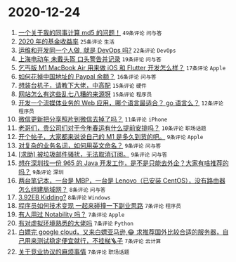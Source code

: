# 2020-12-24

1. [一个关于我的同事计算 md5 的问题！](https://www.v2ex.com/t/738468) ``49条评论`` ``问与答``
1. [2020 年的基金收益率](https://www.v2ex.com/t/738481) ``25条评论`` ``生活``
1. [运维和开发同一个人做, 就是 DevOps 吗?](https://www.v2ex.com/t/738508) ``22条评论`` ``DevOps``
1. [上海电动车 未戴头盔 口头警告并记录](https://www.v2ex.com/t/738482) ``19条评论`` ``问与答``
1. [乞丐版 M1 MacBook Air 用来做 iOS 和 Flutter 开发怎么样？](https://www.v2ex.com/t/738464) ``17条评论`` ``Apple``
1. [如何花掉中国地址的 Paypal 余额？](https://www.v2ex.com/t/738455) ``16条评论`` ``问与答``
1. [想装台机子，请教下大佬，中高配](https://www.v2ex.com/t/738467) ``15条评论`` ``硬件``
1. [网站怎么有这些乱七八糟的来源呀](https://www.v2ex.com/t/738451) ``15条评论`` ``程序员``
1. [开发一个流媒体业务的 Web 应用，哪个语言最适合？ go 语言么？](https://www.v2ex.com/t/738474) ``12条评论`` ``程序员``
1. [微信更新把分享照片到微信去掉了吗？](https://www.v2ex.com/t/738453) ``11条评论`` ``iPhone``
1. [老哥们，贵公司们对于今年春运有什么提前安排吗？](https://www.v2ex.com/t/738462) ``10条评论`` ``职场话题``
1. [开个帖子，大家都来说说自己的 M1 是多久到货的吧。](https://www.v2ex.com/t/738498) ``9条评论`` ``Apple``
1. [对复杂的业务名词，如何用英文命名？](https://www.v2ex.com/t/738497) ``9条评论`` ``问与答``
1. [[求助] 被垃圾邮件骚扰，无法取消订阅。](https://www.v2ex.com/t/738458) ``9条评论`` ``问与答``
1. [想在深圳找一份 965 的 Java 开发工作，是不是只能去外企？大家有啥推荐的吗？](https://www.v2ex.com/t/738450) ``9条评论`` ``深圳``
1. [两台笔记本，一台是 MBP，一台是 Lenovo（已安装 CentOS），没有路由器怎么组建局域网？](https://www.v2ex.com/t/738515) ``8条评论`` ``问与答``
1. [3.92EB Kidding?](https://www.v2ex.com/t/738457) ``8条评论`` ``Windows``
1. [程序员如何技术变现 一起来碰撞一下副业思路](https://www.v2ex.com/t/738524) ``7条评论`` ``程序员``
1. [有人用过 Notability 吗？](https://www.v2ex.com/t/738519) ``7条评论`` ``Apple``
1. [有对虚拟环境熟悉的大佬吗](https://www.v2ex.com/t/738506) ``7条评论`` ``Python``
1. [白嫖完 google cloud，又来白嫖亚马逊,😂 求推荐国外比较合适的服务器，自己用来测试稳定便宜就行，不挂梯🪜子](https://www.v2ex.com/t/738512) ``7条评论`` ``云计算``
1. [关于竞业协议的麻烦事情](https://www.v2ex.com/t/738475) ``7条评论`` ``职场话题``

